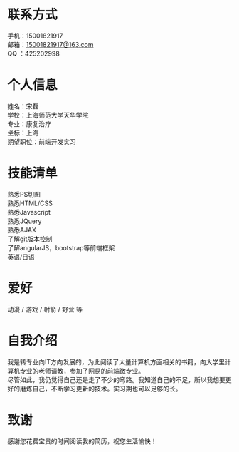 # 联系方式
 手机：15001821917<br>
 邮箱：15001821917@163.com<br>
 QQ ：425202998<br>
# 个人信息
 姓名：宋磊<br>
 学校：上海师范大学天华学院<br>
 专业：康复治疗<br>
 坐标：上海<br>
 期望职位：前端开发实习<br>
# 技能清单
 熟悉PS切图<br>
 熟悉HTML/CSS<br>
 熟悉Javascript<br>
 熟悉JQuery<br>
 熟悉AJAX<br>
 了解git版本控制<br>
 了解angularJS，bootstrap等前端框架<br>
 英语/日语<br>
# 爱好
 动漫 / 游戏 / 射箭 / 野营 等<br>
# 自我介绍
 我是转专业向IT方向发展的，为此阅读了大量计算机方面相关的书籍，向大学里计算机专业的老师请教，参加了网易的前端微专业。<br>
 尽管如此，我仍觉得自己还是走了不少的弯路。我知道自己的不足，所以我想要更好的磨炼自己，不断学习更新的技术。实习期也可以足够的长。<br>
# 致谢
 感谢您花费宝贵的时间阅读我的简历，祝您生活愉快！<br>
